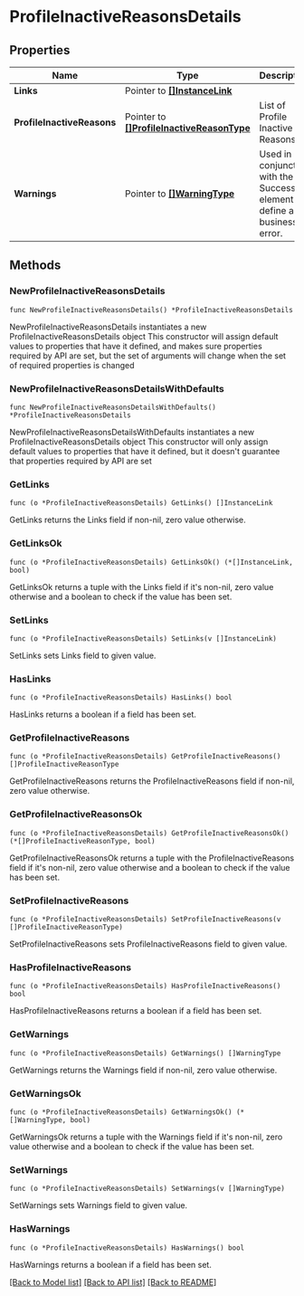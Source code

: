 # ProfileInactiveReasonsDetails

## Properties

Name | Type | Description | Notes
------------ | ------------- | ------------- | -------------
**Links** | Pointer to [**[]InstanceLink**](InstanceLink.md) |  | [optional] 
**ProfileInactiveReasons** | Pointer to [**[]ProfileInactiveReasonType**](ProfileInactiveReasonType.md) | List of Profile Inactive Reasons. | [optional] 
**Warnings** | Pointer to [**[]WarningType**](WarningType.md) | Used in conjunction with the Success element to define a business error. | [optional] 

## Methods

### NewProfileInactiveReasonsDetails

`func NewProfileInactiveReasonsDetails() *ProfileInactiveReasonsDetails`

NewProfileInactiveReasonsDetails instantiates a new ProfileInactiveReasonsDetails object
This constructor will assign default values to properties that have it defined,
and makes sure properties required by API are set, but the set of arguments
will change when the set of required properties is changed

### NewProfileInactiveReasonsDetailsWithDefaults

`func NewProfileInactiveReasonsDetailsWithDefaults() *ProfileInactiveReasonsDetails`

NewProfileInactiveReasonsDetailsWithDefaults instantiates a new ProfileInactiveReasonsDetails object
This constructor will only assign default values to properties that have it defined,
but it doesn't guarantee that properties required by API are set

### GetLinks

`func (o *ProfileInactiveReasonsDetails) GetLinks() []InstanceLink`

GetLinks returns the Links field if non-nil, zero value otherwise.

### GetLinksOk

`func (o *ProfileInactiveReasonsDetails) GetLinksOk() (*[]InstanceLink, bool)`

GetLinksOk returns a tuple with the Links field if it's non-nil, zero value otherwise
and a boolean to check if the value has been set.

### SetLinks

`func (o *ProfileInactiveReasonsDetails) SetLinks(v []InstanceLink)`

SetLinks sets Links field to given value.

### HasLinks

`func (o *ProfileInactiveReasonsDetails) HasLinks() bool`

HasLinks returns a boolean if a field has been set.

### GetProfileInactiveReasons

`func (o *ProfileInactiveReasonsDetails) GetProfileInactiveReasons() []ProfileInactiveReasonType`

GetProfileInactiveReasons returns the ProfileInactiveReasons field if non-nil, zero value otherwise.

### GetProfileInactiveReasonsOk

`func (o *ProfileInactiveReasonsDetails) GetProfileInactiveReasonsOk() (*[]ProfileInactiveReasonType, bool)`

GetProfileInactiveReasonsOk returns a tuple with the ProfileInactiveReasons field if it's non-nil, zero value otherwise
and a boolean to check if the value has been set.

### SetProfileInactiveReasons

`func (o *ProfileInactiveReasonsDetails) SetProfileInactiveReasons(v []ProfileInactiveReasonType)`

SetProfileInactiveReasons sets ProfileInactiveReasons field to given value.

### HasProfileInactiveReasons

`func (o *ProfileInactiveReasonsDetails) HasProfileInactiveReasons() bool`

HasProfileInactiveReasons returns a boolean if a field has been set.

### GetWarnings

`func (o *ProfileInactiveReasonsDetails) GetWarnings() []WarningType`

GetWarnings returns the Warnings field if non-nil, zero value otherwise.

### GetWarningsOk

`func (o *ProfileInactiveReasonsDetails) GetWarningsOk() (*[]WarningType, bool)`

GetWarningsOk returns a tuple with the Warnings field if it's non-nil, zero value otherwise
and a boolean to check if the value has been set.

### SetWarnings

`func (o *ProfileInactiveReasonsDetails) SetWarnings(v []WarningType)`

SetWarnings sets Warnings field to given value.

### HasWarnings

`func (o *ProfileInactiveReasonsDetails) HasWarnings() bool`

HasWarnings returns a boolean if a field has been set.


[[Back to Model list]](../README.md#documentation-for-models) [[Back to API list]](../README.md#documentation-for-api-endpoints) [[Back to README]](../README.md)


